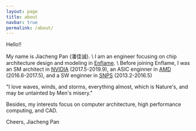 ```yaml
---
layout: page
title: about
navbar: true
permalink: /about/
---
```


Hello!!

My name is Jiacheng Pan (潘佳诚). \\
I am an engineer focusing on chip architecture design and modeling in [Enflame](http://www.enflame-tech.com/). \\
Before joining Enflame, I was an SM architect in [NVIDIA](https://www.nvidia.com/) (2017.5-2019.9), an ASIC enginner in [AMD](https://www.amd.com) (2016.6-2017.5), and a SW enginner in [SNPS](https://synopsys.com) (2013.2-2016.5)

"I love waves, winds, and storms, everything almost, which is Nature's, and may be untainted by Men's misery."

Besides, my interests focus on computer architecture, high performance computing, and CAD.

Cheers,
Jiacheng Pan
